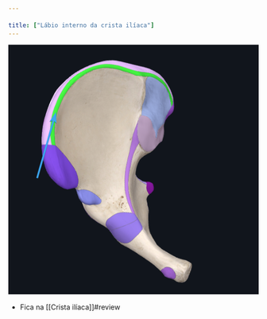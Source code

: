 ```yaml
---

title: ["Lábio interno da crista ilíaca"]
---
```

![Pasted image 20210414150319.png](Pasted%20image%2020210414150319.png)
+ Fica na [[Crista ilíaca]]#review 
